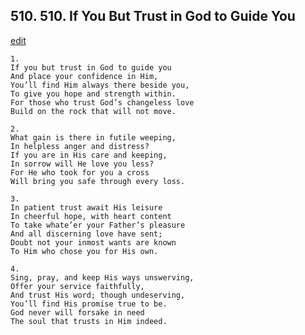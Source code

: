 
## 510.  510. If You But Trust in God to Guide You
[edit](https://docs.google.com/document/d/1ef_z48Eo1s78DcPwGSnneUGfCeUyhRE8/edit?mode=html)






    1.
    If you but trust in God to guide you
    And place your confidence in Him,
    You’ll find Him always there beside you,
    To give you hope and strength within.
    For those who trust God’s changeless love
    Build on the rock that will not move.

    2.
    What gain is there in futile weeping,
    In helpless anger and distress?
    If you are in His care and keeping,
    In sorrow will He love you less?
    For He who took for you a cross
    Will bring you safe through every loss.

    3.
    In patient trust await His leisure
    In cheerful hope, with heart content
    To take whate’er your Father’s pleasure
    And all discerning love have sent;
    Doubt not your inmost wants are known
    To Him who chose you for His own.

    4.
    Sing, pray, and keep His ways unswerving,
    Offer your service faithfully,
    And trust His word; though undeserving,
    You’ll find His promise true to be.
    God never will forsake in need
    The soul that trusts in Him indeed.
